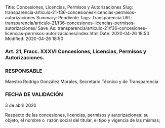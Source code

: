 Title: Concesiones, Licencias, Permisos y Autorizaciones
Slug: transparencia-articulo-21-f36-concesiones-licencias-permisos-autorizaciones
Summary: Pendiente
Tags: Transparencia
URL: transparencia/articulo-21/f36-concesiones-licencias-permisos-autorizaciones/
Save_As: transparencia/articulo-21/f36-concesiones-licencias-permisos-autorizaciones/index.html
Date: 2020-04-26 18:50
Modified: 2020-04-26 18:50


### Art. 21, Fracc. XXXVI Concesiones, Licencias, Permisos y Autorizaciones.

### RESPONSABLE

Maestro Rodrigo González Morales, Secretario Técnico y de Transparencia

### FECHA DE VALIDACIÓN

3 de abril 2020

Respecto de las concesiones, licencias, permisos y autorizaciones: su objeto, el nombre o  razón social del titular, el tipo y vigencia de las mismas;


